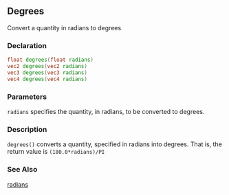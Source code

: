 ## Degrees
Convert a quantity in radians to degrees

### Declaration
```glsl
float degrees(float radians)  
vec2 degrees(vec2 radians)  
vec3 degrees(vec3 radians)  
vec4 degrees(vec4 radians)
```

### Parameters
```radians``` specifies the quantity, in radians, to be converted to degrees.

### Description
```degrees()``` converts a quantity, specified in radians into degrees. That is, the return value is ```(180.0*radians)/PI```

### See Also
[radians](/glossary/?search=radians)
